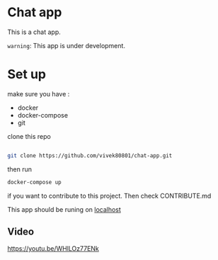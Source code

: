 # Chat app

This is a chat app.

`warning`: This app is under development.

# Set up

make sure you have :

- docker
- docker-compose
- git

clone this repo

```sh

git clone https://github.com/vivek80801/chat-app.git

```

then run

```sh
docker-compose up
```

if you want to contribute to this project. Then check CONTRIBUTE.md

This app should be runing on [localhost](http://localhost/ "Go to localhost")

## Video

https://youtu.be/WHlLOz77ENk
